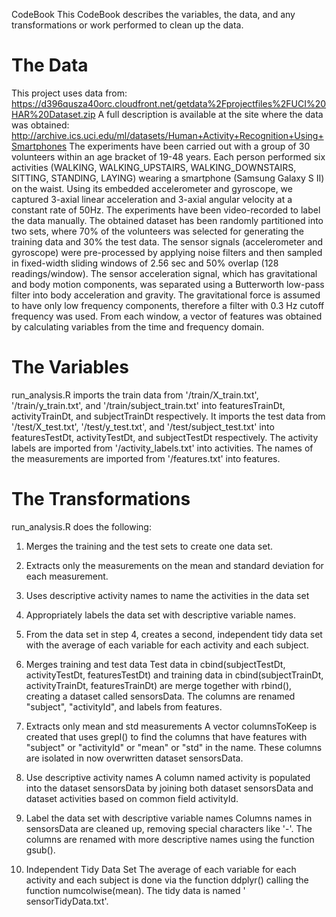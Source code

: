 CodeBook 
This CodeBook describes the variables, the data, and any transformations or work  performed to clean up the data.

#	The Data
This project uses data from:
https://d396qusza40orc.cloudfront.net/getdata%2Fprojectfiles%2FUCI%20HAR%20Dataset.zip
A full description is available at the site where the data was obtained:
http://archive.ics.uci.edu/ml/datasets/Human+Activity+Recognition+Using+Smartphones 
The experiments have been carried out with a group of 30 volunteers within an age bracket of 19-48 years. Each person performed six activities (WALKING, WALKING_UPSTAIRS, WALKING_DOWNSTAIRS, SITTING, STANDING, LAYING) wearing a smartphone (Samsung Galaxy S II) on the waist. Using its embedded accelerometer and gyroscope, we captured 3-axial linear acceleration and 3-axial angular velocity at a constant rate of 50Hz. The experiments have been video-recorded to label the data manually. The obtained dataset has been randomly partitioned into two sets, where 70% of the volunteers was selected for generating the training data and 30% the test data.
The sensor signals (accelerometer and gyroscope) were pre-processed by applying noise filters and then sampled in fixed-width sliding windows of 2.56 sec and 50% overlap (128 readings/window). The sensor acceleration signal, which has gravitational and body motion components, was separated using a Butterworth low-pass filter into body acceleration and gravity. The gravitational force is assumed to have only low frequency components, therefore a filter with 0.3 Hz cutoff frequency was used. From each window, a vector of features was obtained by calculating variables from the time and frequency domain.

#	The Variables
run_analysis.R imports the train data from '/train/X_train.txt', '/train/y_train.txt', and '/train/subject_train.txt' into featuresTrainDt, activityTrainDt, and subjectTrainDt respectively. 
It imports the test data from '/test/X_test.txt', '/test/y_test.txt', and '/test/subject_test.txt' into featuresTestDt, activityTestDt, and subjectTestDt respectively. 
The activity labels are imported from '/activity_labels.txt' into activities.
 The names of the measurements are imported from '/features.txt' into features.

#	The Transformations
run_analysis.R does the following:
1.	Merges the training and the test sets to create one data set.
2.	Extracts only the measurements on the mean and standard deviation for each measurement.
3.	Uses descriptive activity names to name the activities in the data set
4.	Appropriately labels the data set with descriptive variable names.
5.	From the data set in step 4, creates a second, independent tidy data set with the average of each variable for each activity and each subject.

1. Merges training and test data
Test data in cbind(subjectTestDt, activityTestDt,   featuresTestDt) and training data in cbind(subjectTrainDt,  activityTrainDt,  featuresTrainDt) are merge together with rbind(), creating a dataset called sensorsData. The columns are renamed "subject", "activityId", and labels from features.

2. Extracts only mean and std measurements
A vector columnsToKeep is created that uses grepl() to find the columns that have features with "subject" or "activityId" or "mean" or "std" in the name. These columns are isolated in now overwritten dataset sensorsData.

3. Use descriptive activity names
A column named activity is populated into the dataset sensorsData by joining both dataset sensorsData and dataset activities based on common field activityId.

4. Label the data set with descriptive variable names
Columns names in sensorsData are cleaned up, removing special characters like '-'.  The columns are renamed with more descriptive names using the function gsub().

5. Independent Tidy Data Set
The average of each variable for each activity and each subject is done via the function ddplyr() calling the function numcolwise(mean).
The tidy data is named ' sensorTidyData.txt'.


